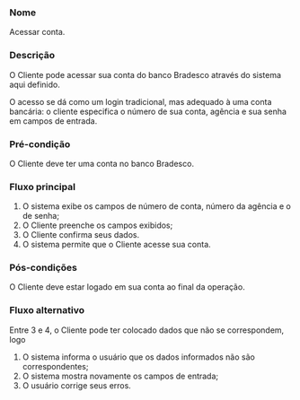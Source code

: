 
### Nome

Acessar conta.

### Descrição

O Cliente pode acessar sua conta do banco Bradesco através do sistema aqui
definido.

O acesso se dá como um login tradicional, mas adequado à uma conta bancária: o
cliente especifica o número de sua conta, agência e sua senha em campos de
entrada.

### Pré-condição

O Cliente deve ter uma conta no banco Bradesco.

### Fluxo principal

1. O sistema exibe os campos de número de conta, número da agência e o de senha;
2. O Cliente preenche os campos exibidos;
3. O Cliente confirma seus dados.
4. O sistema permite que o Cliente acesse sua conta.

### Pós-condições

O Cliente deve estar logado em sua conta ao final da operação.

### Fluxo alternativo

Entre 3 e 4, o Cliente pode ter colocado dados que não se correspondem, logo

1. O sistema informa o usuário que os dados informados não são correspondentes;
2. O sistema mostra novamente os campos de entrada;
3. O usuário corrige seus erros.

